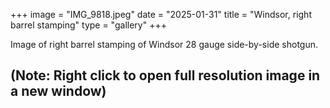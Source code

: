 +++
image = "IMG_9818.jpeg"
date = "2025-01-31"
title = "Windsor, right barrel stamping"
type = "gallery"
+++

Image of right barrel stamping of Windsor 28 gauge side-by-side shotgun.

## (Note: Right click to open full resolution image in a new window) ##
